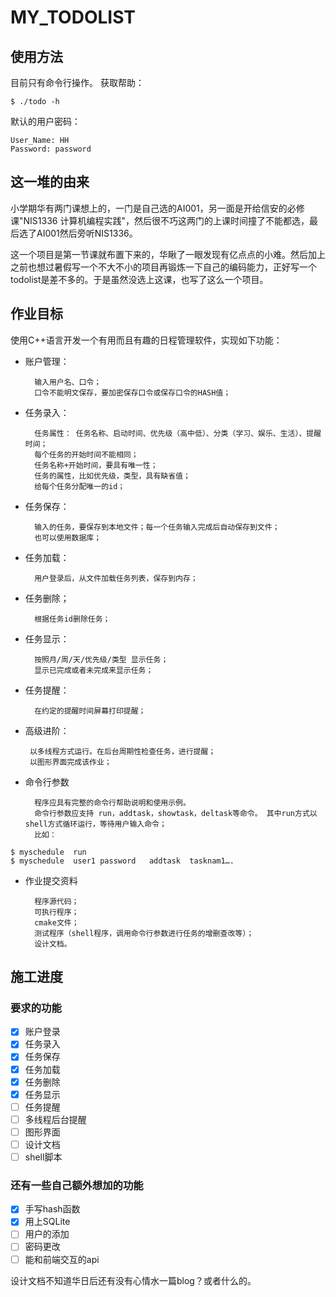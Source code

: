 # MY_TODOLIST

## 使用方法

目前只有命令行操作。
获取帮助：
```
$ ./todo -h
```
默认的用户密码：
```
User_Name: HH
Password: password
```

## 这一堆的由来

小学期华有两门课想上的，一门是自己选的AI001，另一面是开给信安的必修课"NIS1336 计算机编程实践"，然后很不巧这两门的上课时间撞了不能都选，最后选了AI001然后旁听NIS1336。  

这一个项目是第一节课就布置下来的，华瞅了一眼发现有亿点点的小难。然后加上之前也想过暑假写一个不大不小的项目再锻炼一下自己的编码能力，正好写一个todolist是差不多的。于是虽然没选上这课，也写了这么一个项目。  

## 作业目标

使用C++语言开发一个有用而且有趣的日程管理软件，实现如下功能：

* 账户管理：
    
        输入用户名、口令；
        口令不能明文保存，要加密保存口令或保存口令的HASH值；

* 任务录入：

        任务属性： 任务名称、启动时间、优先级（高中低）、分类（学习、娱乐、生活）、提醒时间；
        每个任务的开始时间不能相同；
        任务名称+开始时间，要具有唯一性；
        任务的属性，比如优先级，类型，具有缺省值；
        给每个任务分配唯一的id；

* 任务保存：

        输入的任务，要保存到本地文件；每一个任务输入完成后自动保存到文件；
        也可以使用数据库；

* 任务加载：

        用户登录后，从文件加载任务列表，保存到内存；

* 任务删除；

        根据任务id删除任务；

* 任务显示：

        按照月/周/天/优先级/类型 显示任务；
        显示已完成或者未完成来显示任务；

* 任务提醒：

        在约定的提醒时间屏幕打印提醒；

 * 高级进阶：

        以多线程方式运行。在后台周期性检查任务，进行提醒；
        以图形界面完成该作业；

* 命令行参数

        程序应具有完整的命令行帮助说明和使用示例。
        命令行参数应支持 run，addtask，showtask，deltask等命令。 其中run方式以shell方式循环运行，等待用户输入命令；
        比如：
```
$ myschedule  run
$ myschedule  user1 password   addtask  tasknam1….
```

* 作业提交资料

        程序源代码；
        可执行程序；
        cmake文件；
        测试程序（shell程序，调用命令行参数进行任务的增删查改等）；
        设计文档。

## 施工进度

### 要求的功能

- [x] 账户登录
- [x] 任务录入
- [x] 任务保存
- [x] 任务加载
- [x] 任务删除
- [x] 任务显示
- [ ] 任务提醒
- [ ] 多线程后台提醒
- [ ] 图形界面
- [ ] 设计文档
- [ ] shell脚本

### 还有一些自己额外想加的功能
- [x] 手写hash函数
- [x] 用上SQLite
- [ ] 用户的添加
- [ ] 密码更改
- [ ] 能和前端交互的api

设计文档不知道华日后还有没有心情水一篇blog？或者什么的。